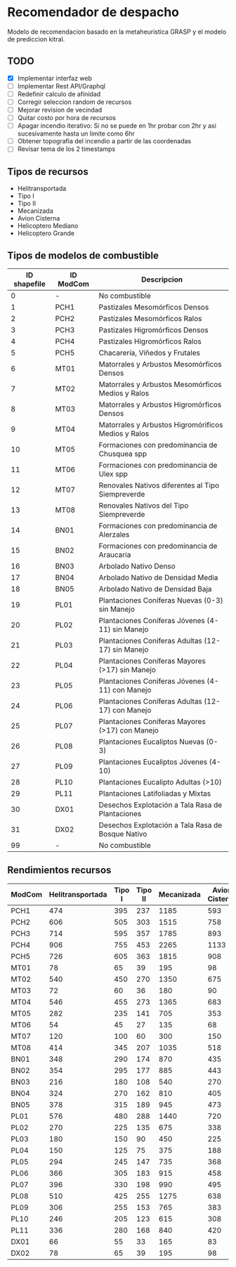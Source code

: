 # Recomendador de despacho
Modelo de recomendacion basado en la metaheuristica GRASP y el modelo de prediccion kitral.

## TODO
- [X] Implementar interfaz web
- [ ] Implementar Rest API/Graphql
- [ ] Redefinir calculo de afinidad
- [ ] Corregir seleccion random de recursos
- [ ] Mejorar revision de vecindad
- [ ] Quitar costo por hora de recursos
- [ ] Apagar incendio iterativo: Si no se puede en 1hr probar con 2hr y asi sucesivamente hasta un limite como 6hr
- [ ] Obtener topografia del incendio a partir de las coordenadas
- [ ] Revisar tema de los 2 timestamps

## Tipos de recursos
- Helitransportada
- Tipo I
- Tipo II
- Mecanizada
- Avion Cisterna
- Helicoptero Mediano
- Helicoptero Grande

## Tipos de modelos de combustible
| ID shapefile | ID ModCom | Descripcion                                         |
|--------------|-----------|-----------------------------------------------------|
| 0            |  -        | No combustible                                      |
| 1            |  PCH1     | Pastizales Mesomórficos Densos                      |
| 2            |  PCH2     | Pastizales Mesomórficos Ralos                       |
| 3            |  PCH3     | Pastizales Higromórficos Densos                     |
| 4            |  PCH4     | Pastizales Higromórficos Ralos                      |
| 5            |  PCH5     | Chacarería, Viñedos y Frutales                      |
| 6            |  MT01     | Matorrales y Arbustos Mesomórficos Densos           |
| 7            |  MT02     | Matorrales y Arbustos Mesomórficos Medios y Ralos   |
| 8            |  MT03     | Matorrales y Arbustos Higromórficos Densos          |
| 9            |  MT04     | Matorrales y Arbustos Higromórificos Medios y Ralos |
| 10           |  MT05     | Formaciones con predominancia de Chusquea spp       |
| 11           |  MT06     | Formaciones con predominancia de Ulex spp           |
| 12           |  MT07     | Renovales Nativos diferentes al Tipo Siempreverde   |
| 13           |  MT08     | Renovales Nativos del Tipo Siempreverde             |
| 14           |  BN01     | Formaciones con predominancia de Alerzales          |
| 15           |  BN02     | Formaciones con predominancia de Araucaria          |
| 16           |  BN03     | Arbolado Nativo Denso                               |
| 17           |  BN04     | Arbolado Nativo de Densidad Media                   |
| 18           |  BN05     | Arbolado Nativo de Densidad Baja                    |
| 19           |  PL01     | Plantaciones Coníferas Nuevas (0-3) sin Manejo      |
| 20           |  PL02     | Plantaciones Coníferas Jóvenes (4-11) sin Manejo    |
| 21           |  PL03     | Plantaciones Coníferas Adultas (12-17) sin Manejo   |
| 22           |  PL04     | Plantaciones Coníferas Mayores (>17) sin Manejo     |
| 23           |  PL05     | Plantaciones Coníferas Jóvenes (4-11) con Manejo    |
| 24           |  PL06     | Plantaciones Coníferas Adultas (12-17) con Manejo   |
| 25           |  PL07     | Plantaciones Coníferas Mayores (>17) con Manejo     |
| 26           |  PL08     | Plantaciones Eucaliptos Nuevas (0-3)                |
| 27           |  PL09     | Plantaciones Eucaliptos Jóvenes (4-10)              |
| 28           |  PL10     | Plantaciones Eucalipto Adultas (>10)                |
| 29           |  PL11     | Plantaciones Latifoliadas y Mixtas                  |
| 30           |  DX01     | Desechos Explotación a Tala Rasa de Plantaciones    |
| 31           |  DX02     | Desechos Explotación a Tala Rasa de Bosque Nativo   |
| 99           |  -        | No combustible                                      |

## Rendimientos recursos
| ModCom | Helitransportada | Tipo I | Tipo II | Mecanizada | Avion Cisterna | Helicoptero Mediano | Helicoptero Grande |
|--------|------------------|--------|---------|------------|----------------|---------------------|--------------------|
| PCH1   | 474              | 395    | 237     | 1185       | 593            | 198                 | 790                |
| PCH2   | 606              | 505    | 303     | 1515       | 758            | 253                 | 1010               |
| PCH3   | 714              | 595    | 357     | 1785       | 893            | 298                 | 1190               |
| PCH4   | 906              | 755    | 453     | 2265       | 1133           | 378                 | 1510               |
| PCH5   | 726              | 605    | 363     | 1815       | 908            | 303                 | 1210               |
| MT01   | 78               | 65     | 39      | 195        | 98             | 33                  | 130                |
| MT02   | 540              | 450    | 270     | 1350       | 675            | 225                 | 900                |
| MT03   | 72               | 60     | 36      | 180        | 90             | 30                  | 120                |
| MT04   | 546              | 455    | 273     | 1365       | 683            | 228                 | 910                |
| MT05   | 282              | 235    | 141     | 705        | 353            | 118                 | 470                |
| MT06   | 54               | 45     | 27      | 135        | 68             | 23                  | 90                 |
| MT07   | 120              | 100    | 60      | 300        | 150            | 50                  | 200                |
| MT08   | 414              | 345    | 207     | 1035       | 518            | 173                 | 690                |
| BN01   | 348              | 290    | 174     | 870        | 435            | 145                 | 580                |
| BN02   | 354              | 295    | 177     | 885        | 443            | 148                 | 590                |
| BN03   | 216              | 180    | 108     | 540        | 270            | 90                  | 360                |
| BN04   | 324              | 270    | 162     | 810        | 405            | 135                 | 540                |
| BN05   | 378              | 315    | 189     | 945        | 473            | 158                 | 630                |
| PL01   | 576              | 480    | 288     | 1440       | 720            | 240                 | 960                |
| PL02   | 270              | 225    | 135     | 675        | 338            | 113                 | 450                |
| PL03   | 180              | 150    | 90      | 450        | 225            | 75                  | 300                |
| PL04   | 150              | 125    | 75      | 375        | 188            | 63                  | 250                |
| PL05   | 294              | 245    | 147     | 735        | 368            | 123                 | 490                |
| PL06   | 366              | 305    | 183     | 915        | 458            | 153                 | 610                |
| PL07   | 396              | 330    | 198     | 990        | 495            | 165                 | 660                |
| PL08   | 510              | 425    | 255     | 1275       | 638            | 213                 | 850                |
| PL09   | 306              | 255    | 153     | 765        | 383            | 128                 | 510                |
| PL10   | 246              | 205    | 123     | 615        | 308            | 103                 | 410                |
| PL11   | 336              | 280    | 168     | 840        | 420            | 140                 | 560                |
| DX01   | 66               | 55     | 33      | 165        | 83             | 28                  | 110                |
| DX02   | 78               | 65     | 39      | 195        | 98             | 33                  | 130                |
